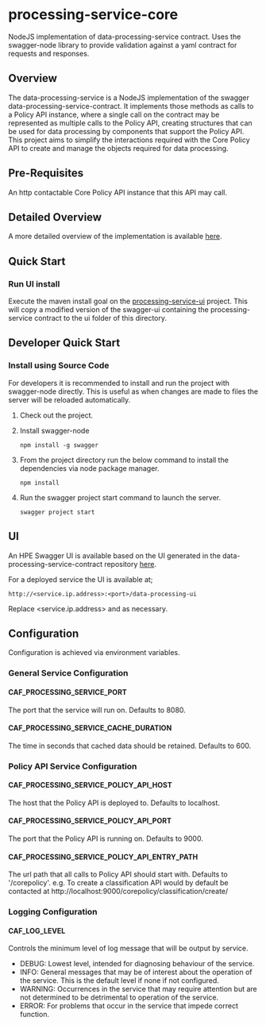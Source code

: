 # processing-service-core

NodeJS implementation of data-processing-service contract. Uses the swagger-node library to provide validation against a yaml contract for requests and responses.

## Overview

The data-processing-service is a NodeJS implementation of the swagger data-processing-service-contract. It implements those methods as calls to a Policy API instance, where a single call on the contract may be represented as multiple calls to the Policy API, creating structures that can be used for data processing by components that support the Policy API. This project aims to simplify the interactions required with the Core Policy API to create and manage the objects required for data processing.

## Pre-Requisites

An http contactable Core Policy API instance that this API may call.

## Detailed Overview

A more detailed overview of the implementation is available [here](./Architecture.md).

## Quick Start

### Run UI install

Execute the maven install goal on the [processing-service-ui](../processing-service-ui) project. This will copy a modified version of the swagger-ui containing the processing-service contract to the ui folder of this directory.

## Developer Quick Start
### Install using Source Code
For developers it is recommended to install and run the project with swagger-node directly. This is useful as when changes are made to files the server will be reloaded automatically.

1. Check out the project.
2. Install swagger-node

    ```
    npm install -g swagger
    ```
3. From the project directory run the below command to install the dependencies via node package manager.

    ```
    npm install
    ```
4. Run the swagger project start command to launch the server.

    ```
    swagger project start
    ```    
    
## UI

An HPE Swagger UI is available based on the UI generated in the data-processing-service-contract repository [here](https://github.com/CAFDataProcessing/data-processing-service/tree/develop/processing-service-contract).

For a deployed service the UI is available at;

```
http://<service.ip.address>:<port>/data-processing-ui
```

Replace <service.ip.address> and <port> as necessary.

## Configuration

Configuration is achieved via environment variables.

### General Service Configuration

#### CAF_PROCESSING_SERVICE_PORT
The port that the service will run on. Defaults to 8080.

#### CAF_PROCESSING_SERVICE_CACHE_DURATION
The time in seconds that cached data should be retained. Defaults to 600.

### Policy API Service Configuration

#### CAF_PROCESSING_SERVICE_POLICY_API_HOST
The host that the Policy API is deployed to. Defaults to localhost.

#### CAF_PROCESSING_SERVICE_POLICY_API_PORT
The port that the Policy API is running on. Defaults to 9000.

#### CAF_PROCESSING_SERVICE_POLICY_API_ENTRY_PATH
The url path that all calls to Policy API should start with. Defaults to '/corepolicy'.
e.g. To create a classification API would by default be contacted at http://localhost:9000/corepolicy/classification/create/

### Logging Configuration

#### CAF_LOG_LEVEL
Controls the minimum level of log message that will be output by service.
- DEBUG: Lowest level, intended for diagnosing behaviour of the service.
- INFO: General messages that may be of interest about the operation of the service. This is the default level if none if not configured.
- WARNING: Occurrences in the service that may require attention but are not determined to be detrimental to operation of the service.
- ERROR: For problems that occur in the service that impede correct function.